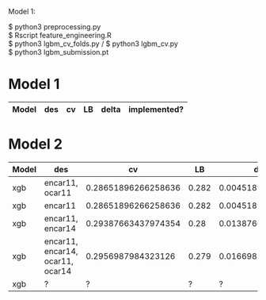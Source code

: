 Model 1: 

$ python3 preprocessing.py 
<br>
$ Rscript feature_engineering.R
<br>
$ python3 lgbm_cv_folds.py / $ python3 lgbm_cv.py 
<br>
$ python3 lgbm_submission.pt
# Model 1 

Model | des| cv | LB |  delta | implemented? 
--- | --- | --- | --- | --- | ---



# Model 2 

Model | des| cv | LB |  delta | implemented? 
--- | --- | --- | --- | --- | ---
xgb | encar11, ocar11 | 0.28651896266258636   | 0.282   | 0.0045189626625  |  X
xgb | encar11 | 0.28651896266258636   | 0.282   | 0.0045189626625  |  X
xgb | encar11, encar14  | 0.29387663437974354  | 0.28   | 0.0138766343797  |  X
xgb | encar11, encar14, ocar11, ocar14  | 0.2956987984323126  | 0.279   | 0.0166987984323126  |  X
xgb | ? | ?  | ?   | ?  |  X


